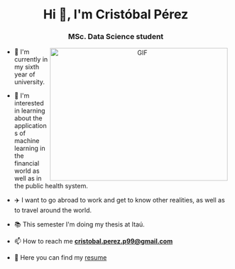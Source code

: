 <h1 align="center">Hi 👋, I'm Cristóbal Pérez </h1>
<h3 align="center">MSc. Data Science student </h3>

<a target="_blank" align="center">
  <img align="right" top="500" height="300" width="400" alt="GIF" src="https://media.giphy.com/media/SWoSkN6DxTszqIKEqv/giphy.gif">
</a>

- 🔭 I'm currently in my sixth year of university.
 
- 🤖 I'm interested in learning about the applications of machine learning in the financial world as well as in the public health system.

- ✈️ I want to go abroad to work and get to know other realities, as well as to travel around the world.

- 📚 This semester I'm doing my thesis at Itaú.

- 📫 How to reach me **cristobal.perez.p99@gmail.com**

- 📄 Here you can find my  <a href="https://github.com/cristobalperezp/Resume/blob/main/Curriculum%20Vitae%20Cristo%CC%81bal%20Pe%CC%81rez.pdf" target="blank">resume</a>
<br/>



